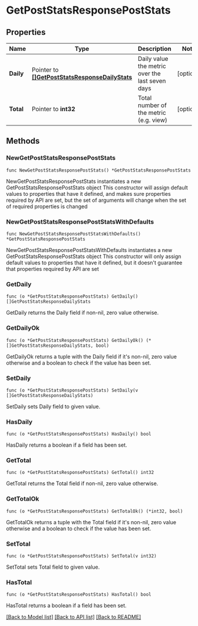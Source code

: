 # GetPostStatsResponsePostStats

## Properties

Name | Type | Description | Notes
------------ | ------------- | ------------- | -------------
**Daily** | Pointer to [**[]GetPostStatsResponseDailyStats**](GetPostStatsResponseDailyStats.md) | Daily value the metric over the last seven days | [optional] 
**Total** | Pointer to **int32** | Total number of the metric (e.g. view) | [optional] 

## Methods

### NewGetPostStatsResponsePostStats

`func NewGetPostStatsResponsePostStats() *GetPostStatsResponsePostStats`

NewGetPostStatsResponsePostStats instantiates a new GetPostStatsResponsePostStats object
This constructor will assign default values to properties that have it defined,
and makes sure properties required by API are set, but the set of arguments
will change when the set of required properties is changed

### NewGetPostStatsResponsePostStatsWithDefaults

`func NewGetPostStatsResponsePostStatsWithDefaults() *GetPostStatsResponsePostStats`

NewGetPostStatsResponsePostStatsWithDefaults instantiates a new GetPostStatsResponsePostStats object
This constructor will only assign default values to properties that have it defined,
but it doesn't guarantee that properties required by API are set

### GetDaily

`func (o *GetPostStatsResponsePostStats) GetDaily() []GetPostStatsResponseDailyStats`

GetDaily returns the Daily field if non-nil, zero value otherwise.

### GetDailyOk

`func (o *GetPostStatsResponsePostStats) GetDailyOk() (*[]GetPostStatsResponseDailyStats, bool)`

GetDailyOk returns a tuple with the Daily field if it's non-nil, zero value otherwise
and a boolean to check if the value has been set.

### SetDaily

`func (o *GetPostStatsResponsePostStats) SetDaily(v []GetPostStatsResponseDailyStats)`

SetDaily sets Daily field to given value.

### HasDaily

`func (o *GetPostStatsResponsePostStats) HasDaily() bool`

HasDaily returns a boolean if a field has been set.

### GetTotal

`func (o *GetPostStatsResponsePostStats) GetTotal() int32`

GetTotal returns the Total field if non-nil, zero value otherwise.

### GetTotalOk

`func (o *GetPostStatsResponsePostStats) GetTotalOk() (*int32, bool)`

GetTotalOk returns a tuple with the Total field if it's non-nil, zero value otherwise
and a boolean to check if the value has been set.

### SetTotal

`func (o *GetPostStatsResponsePostStats) SetTotal(v int32)`

SetTotal sets Total field to given value.

### HasTotal

`func (o *GetPostStatsResponsePostStats) HasTotal() bool`

HasTotal returns a boolean if a field has been set.


[[Back to Model list]](../README.md#documentation-for-models) [[Back to API list]](../README.md#documentation-for-api-endpoints) [[Back to README]](../README.md)


